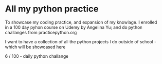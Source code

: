 # All my python practice

To showcase my coding practice, and expansion of my knowlage.
I enrolled in a 100 day pyhon course on Udemy by Angelina Yu; and do python challanges from practicepython.org

I want to have a collection of all the python projects I do outside of school - which will be showcased here

6 / 100 - daily python challange